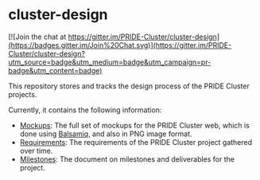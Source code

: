 # cluster-design

[![Join the chat at https://gitter.im/PRIDE-Cluster/cluster-design](https://badges.gitter.im/Join%20Chat.svg)](https://gitter.im/PRIDE-Cluster/cluster-design?utm_source=badge&utm_medium=badge&utm_campaign=pr-badge&utm_content=badge)

This repository stores and tracks the design process of the PRIDE Cluster projects. 

Currently, it contains the following information:

- [Mockups](https://github.com/PRIDE-Cluster/cluster-design/tree/master/mockups): The full set of mockups for the PRIDE Cluster web, which is done using [Balsamiq](http://balsamiq.com/), and also in PNG image format. 
- [Requirements](https://github.com/PRIDE-Cluster/cluster-design/tree/master/requirements): The requirements of the PRIDE Cluster project gathered over time.
- [Milestones](https://github.com/PRIDE-Cluster/cluster-design/tree/master/milestones): The document on milestones and deliverables for the project.

